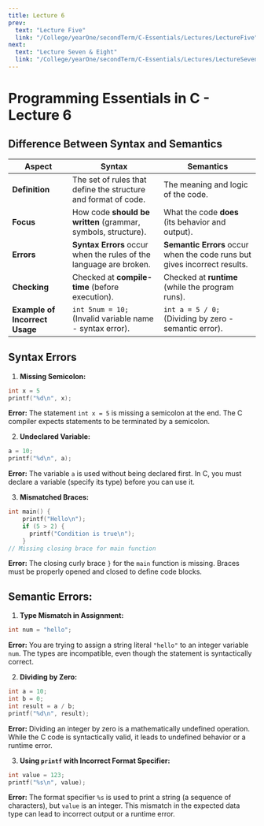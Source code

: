 ```yaml
---
title: Lecture 6
prev:
  text: "Lecture Five"
  link: "/College/yearOne/secondTerm/C-Essentials/Lectures/LectureFive"
next:
  text: "Lecture Seven & Eight"
  link: "/College/yearOne/secondTerm/C-Essentials/Lectures/LectureSevenToEight"
---
```


# Programming Essentials in C - Lecture 6

## Difference Between Syntax and Semantics

| Aspect                         | Syntax                                                             | Semantics                                                                 |
| ------------------------------ | ------------------------------------------------------------------ | ------------------------------------------------------------------------- |
| **Definition**                 | The set of rules that define the structure and format of code.     | The meaning and logic of the code.                                        |
| **Focus**                      | How code **should be written** (grammar, symbols, structure).      | What the code **does** (its behavior and output).                         |
| **Errors**                     | **Syntax Errors** occur when the rules of the language are broken. | **Semantic Errors** occur when the code runs but gives incorrect results. |
| **Checking**                   | Checked at **compile-time** (before execution).                    | Checked at **runtime** (while the program runs).                          |
| **Example of Incorrect Usage** | `int 5num = 10;` (Invalid variable name - syntax error).           | `int a = 5 / 0;` (Dividing by zero - semantic error).                     |

## Syntax Errors

1.  **Missing Semicolon:**

```C
int x = 5
printf("%d\n", x);
```

**Error:** The statement `int x = 5` is missing a semicolon at the end. The C compiler expects statements to be terminated by a semicolon.

2.  **Undeclared Variable:**

```C
a = 10;
printf("%d\n", a);
```

**Error:** The variable `a` is used without being declared first. In C, you must declare a variable (specify its type) before you can use it.

3.  **Mismatched Braces:**

```C
int main() {
    printf("Hello\n");
    if (5 > 2) {
      printf("Condition is true\n");
    }
// Missing closing brace for main function
```

**Error:** The closing curly brace `}` for the `main` function is missing. Braces must be properly opened and closed to define code blocks.

## Semantic Errors:

1.  **Type Mismatch in Assignment:**

```C
int num = "hello";
```

**Error:** You are trying to assign a string literal `"hello"` to an integer variable `num`. The types are incompatible, even though the statement is syntactically correct.

2.  **Dividing by Zero:**

```C
int a = 10;
int b = 0;
int result = a / b;
printf("%d\n", result);
```

**Error:** Dividing an integer by zero is a mathematically undefined operation. While the C code is syntactically valid, it leads to undefined behavior or a runtime error.

3.  **Using `printf` with Incorrect Format Specifier:**

```C
int value = 123;
printf("%s\n", value);
```

**Error:** The format specifier `%s` is used to print a string (a sequence of characters), but `value` is an integer. This mismatch in the expected data type can lead to incorrect output or a runtime error.
